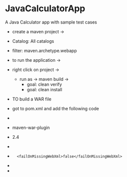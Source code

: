 # JavaCalculatorApp
A Java Calculator app with sample test cases
- create a maven project ->
 - Catalog: All catalogs
 - filter: maven.archetype.webapp
  
- to run the application ->
 - right click on project -> 
   - run as ->  maven build ->
     - goal: clean verify
     - goal: clean install

- TO build a WAR file
- got to pom.xml and add the following code
- <plugin>
- <artifactId>maven-war-plugin</artifactId>
- <version>2.4</version>
-   <configuration>
-       <failOnMissingWebXml>false</failOnMissingWebXml>
-    </configuration>
- </plugin>
